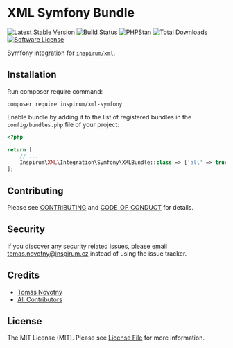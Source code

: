 # XML Symfony Bundle

[![Latest Stable Version][ico-packagist-stable]][link-packagist-stable]
[![Build Status][ico-workflow]][link-workflow]
[![PHPStan][ico-phpstan]][link-phpstan]
[![Total Downloads][ico-packagist-download]][link-packagist-download]
[![Software License][ico-license]][link-licence]

Symfony integration for [`inspirum/xml`][link-xml].


## Installation

Run composer require command:
```
composer require inspirum/xml-symfony
```

Enable bundle by adding it to the list of registered bundles in the `config/bundles.php` file of your project:

```php
<?php

return [
    // ...
    Inspirum\XML\Integration\Symfony\XMLBundle::class => ['all' => true],
];
```

## Contributing

Please see [CONTRIBUTING][link-contributing] and [CODE_OF_CONDUCT][link-code-of-conduct] for details.


## Security

If you discover any security related issues, please email tomas.novotny@inspirum.cz instead of using the issue tracker.


## Credits

- [Tomáš Novotný](https://github.com/tomas-novotny)
- [All Contributors][link-contributors]


## License

The MIT License (MIT). Please see [License File][link-licence] for more information.


[ico-license]:              https://img.shields.io/github/license/inspirum/xml-php-symfony.svg?style=flat-square&colorB=blue
[ico-workflow]:             https://img.shields.io/github/actions/workflow/status/inspirum/xml-php-symfony/master.yml?branch=master&style=flat-square
[ico-packagist-stable]:     https://img.shields.io/packagist/v/inspirum/xml-symfony.svg?style=flat-square&colorB=blue
[ico-packagist-download]:   https://img.shields.io/packagist/dt/inspirum/xml-symfony.svg?style=flat-square&colorB=blue
[ico-phpstan]:              https://img.shields.io/badge/style-level%209-brightgreen.svg?style=flat-square&label=phpstan

[link-xml]:                 https://github.com/inspirum/xml-php
[link-author]:              https://github.com/inspirum
[link-contributors]:        https://github.com/inspirum/xml-php-symfony/contributors
[link-licence]:             ./LICENSE.md
[link-changelog]:           ./CHANGELOG.md
[link-contributing]:        ./docs/CONTRIBUTING.md
[link-code-of-conduct]:     ./docs/CODE_OF_CONDUCT.md
[link-workflow]:            https://github.com/inspirum/xml-php-symfony/actions
[link-packagist-stable]:    https://packagist.org/packages/inspirum/xml-symfony
[link-packagist-download]:  https://packagist.org/packages/inspirum/xml-symfony/stats
[link-phpstan]:             https://github.com/phpstan/phpstan
